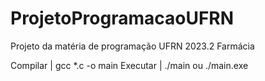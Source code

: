 # ProjetoProgramacaoUFRN
Projeto da matéria de programação UFRN 2023.2 Farmácia 

Compilar | gcc *.c -o main
Executar | ./main  ou  ./main.exe
